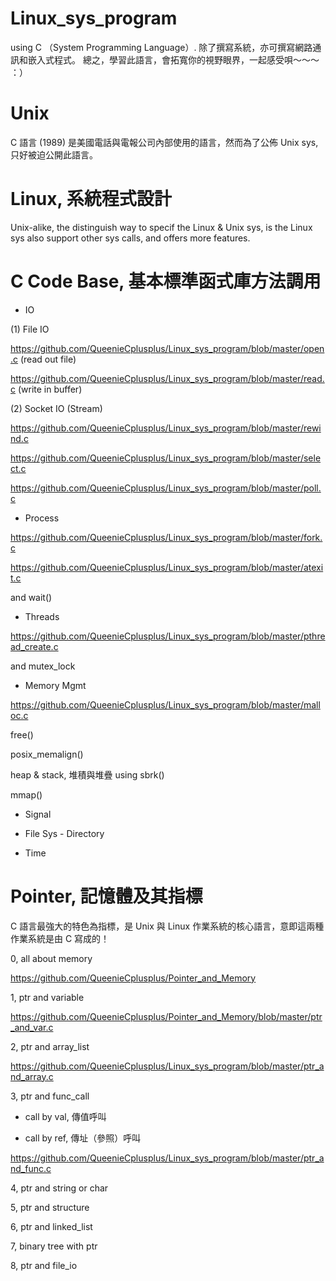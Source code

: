 # Linux_sys_program

using C （System Programming Language）. 除了撰寫系統，亦可撰寫網路通訊和嵌入式程式。
總之，學習此語言，會拓寬你的視野眼界，一起感受唄～～～ ：）

# Unix

C 語言 (1989) 是美國電話與電報公司內部使用的語言，然而為了公佈 Unix sys, 只好被迫公開此語言。

# Linux, 系統程式設計

Unix-alike, the distinguish way to specif the Linux & Unix sys, is the Linux sys also support other sys calls, and offers more features.

# C Code Base, 基本標準函式庫方法調用

* IO

(1) File IO

https://github.com/QueenieCplusplus/Linux_sys_program/blob/master/open.c (read out file)

https://github.com/QueenieCplusplus/Linux_sys_program/blob/master/read.c (write in buffer)

(2) Socket IO (Stream)

https://github.com/QueenieCplusplus/Linux_sys_program/blob/master/rewind.c

https://github.com/QueenieCplusplus/Linux_sys_program/blob/master/select.c

https://github.com/QueenieCplusplus/Linux_sys_program/blob/master/poll.c

* Process 

https://github.com/QueenieCplusplus/Linux_sys_program/blob/master/fork.c

https://github.com/QueenieCplusplus/Linux_sys_program/blob/master/atexit.c

and wait() 

* Threads

https://github.com/QueenieCplusplus/Linux_sys_program/blob/master/pthread_create.c

and mutex_lock

* Memory Mgmt

https://github.com/QueenieCplusplus/Linux_sys_program/blob/master/malloc.c

free()

posix_memalign()

heap & stack, 堆積與堆疊 using sbrk()

mmap()

* Signal

* File Sys - Directory

* Time

# Pointer, 記憶體及其指標

C 語言最強大的特色為指標，是 Unix 與 Linux 作業系統的核心語言，意即這兩種作業系統是由 C 寫成的！

0, all about memory

https://github.com/QueenieCplusplus/Pointer_and_Memory

1, ptr and variable

https://github.com/QueenieCplusplus/Pointer_and_Memory/blob/master/ptr_and_var.c

2, ptr and array_list

https://github.com/QueenieCplusplus/Linux_sys_program/blob/master/ptr_and_array.c

3, ptr and func_call

* call by val, 傳值呼叫

* call by ref, 傳址（參照）呼叫

https://github.com/QueenieCplusplus/Linux_sys_program/blob/master/ptr_and_func.c

4, ptr and string or char

5, ptr and structure

6, ptr and linked_list

7, binary tree with ptr

8, ptr and file_io
